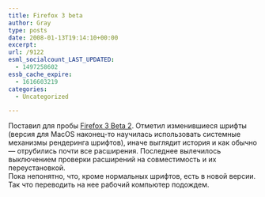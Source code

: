 ```yaml
---
title: Firefox 3 beta
author: Gray
type: posts
date: 2008-01-13T19:14:10+00:00
excerpt:
url: /9122
esml_socialcount_LAST_UPDATED:
  - 1497258602
essb_cache_expire:
  - 1616603219
categories:
  - Uncategorized

---
```








Поставил для пробы <a href="http://www.mozilla.com/en-US/firefox/all-beta.html" target="_blank">Firefox 3 Beta 2</a>. Отметил изменившиеся шрифты (версия для MacOS наконец-то научилась использовать системные механизмы рендеринга шрифтов), иначе выглядит история и как обычно &#8212; отрубились почти все расширения. Последнее вылечилось выключением проверки расширений на совместимость и их переустановкой.  
Пока непонятно, что, кроме нормальных шрифтов, есть в новой версии. Так что переводить на нее рабочий компьютер подождем.